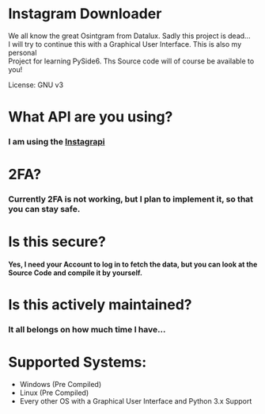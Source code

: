 # Instagram Downloader


We all know the great Osintgram from Datalux.  Sadly this project is dead... <br>
I will try to continue this with a Graphical User Interface.  This is also my personal <br>
Project for learning PySide6.  Ths Source code will of course be available to you!

License: GNU v3


# What API are you using? 

### I am using the [Instagrapi](https://github.com/adw0rd/instagrapi)


# 2FA? 

### Currently 2FA is not working, but I plan to implement it, so that you can stay safe. 

# Is this secure?

#### Yes, I need your Account to log in to fetch the data, but you can look at the Source Code and compile it by yourself.

# Is this actively maintained?

### It all belongs on how much time I have...

# Supported Systems:

- Windows (Pre Compiled)
- Linux (Pre Compiled)
- Every other OS with a Graphical User Interface and Python 3.x Support
